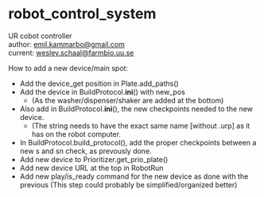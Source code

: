 # robot_control_system
UR cobot controller  
  author: emil.kammarbo@gmail.com  
  current: wesley.schaal@farmbio.uu.se  

How to add a new device/main spot:
- Add the device_get position in Plate.add_paths()
- Add the device in BuildProtocol.__ini__() with new_pos
    - (As the washer/dispenser/shaker are added at the bottom)
- Also add in BuildProtocol.__ini__(), the new checkpoints needed to the new device.
    - (The string needs to have the exact same name [without .urp] as it has on the robot computer.
- In BuildProtocol.build_protocol(), add the proper checkpoints between a new s and sn check, as prevously done.
- Add new device to Prioritizer.get_prio_plate()
- Add new device URL at the top in RobotRun
- Add new play/is_ready command for the new device as done with the previous
    (This step could probably be simplified/organized better)

